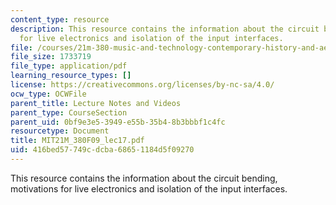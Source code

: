 ```yaml
---
content_type: resource
description: This resource contains the information about the circuit bending, motivations
  for live electronics and isolation of the input interfaces.
file: /courses/21m-380-music-and-technology-contemporary-history-and-aesthetics-fall-2009/416bed57749cdcba68651184d5f09270_MIT21M_380F09_lec17.pdf
file_size: 1733719
file_type: application/pdf
learning_resource_types: []
license: https://creativecommons.org/licenses/by-nc-sa/4.0/
ocw_type: OCWFile
parent_title: Lecture Notes and Videos
parent_type: CourseSection
parent_uid: 0bf9e3e5-3949-e55b-35b4-8b3bbbf1c4fc
resourcetype: Document
title: MIT21M_380F09_lec17.pdf
uid: 416bed57-749c-dcba-6865-1184d5f09270
---
```

This resource contains the information about the circuit bending, motivations for live electronics and isolation of the input interfaces.